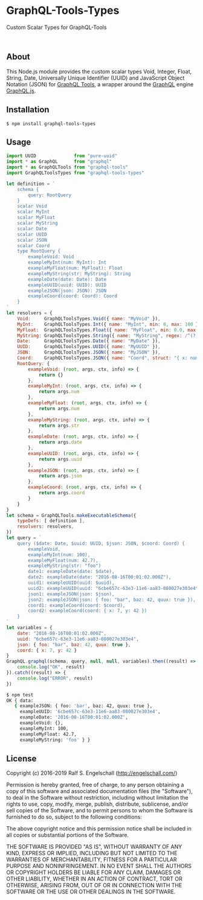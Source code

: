 
GraphQL-Tools-Types
===================

Custom Scalar Types for GraphQL-Tools

<p/>
<img src="https://nodei.co/npm/graphql-tools-types.png?downloads=true&stars=true" alt=""/>

<p/>
<img src="https://david-dm.org/rse/graphql-tools-types.png" alt=""/>

About
-----

This Node.js module provides the custom scalar types Void, Integer, Float,
String, Date, Universally Unique Identifier (UUID) and
JavaScript Object Notation (JSON) for
[GraphQL Tools](https://github.com/apollostack/graphql-tools),
a wrapper around the [GraphQL](http://graphql.org/) engine
[GraphQL.js](https://github.com/graphql/graphql-js).

Installation
------------

```shell
$ npm install graphql-tools-types
```

Usage
-----

```js
import UUID              from "pure-uuid"
import * as GraphQL      from "graphql"
import * as GraphQLTools from "graphql-tools"
import GraphQLToolsTypes from "graphql-tools-types"

let definition = `
    schema {
        query: RootQuery
    }
    scalar Void
    scalar MyInt
    scalar MyFloat
    scalar MyString
    scalar Date
    scalar UUID
    scalar JSON
    scalar Coord
    type RootQuery {
        exampleVoid: Void
        exampleMyInt(num: MyInt): Int
        exampleMyFloat(num: MyFloat): Float
        exampleMyString(str: MyString): String
        exampleDate(date: Date): Date
        exampleUUID(uuid: UUID): UUID
        exampleJSON(json: JSON): JSON
        exampleCoord(coord: Coord): Coord
    }
`
let resolvers = {
    Void:     GraphQLToolsTypes.Void({ name: "MyVoid" }),
    MyInt:    GraphQLToolsTypes.Int({ name: "MyInt", min: 0, max: 100 }),
    MyFloat:  GraphQLToolsTypes.Float({ name: "MyFloat", min: 0.0, max: 100.0 }),
    MyString: GraphQLToolsTypes.String({ name: "MyString", regex: /^(?:foo|bar|quux)$/ }),
    Date:     GraphQLToolsTypes.Date({ name: "MyDate" }),
    UUID:     GraphQLToolsTypes.UUID({ name: "MyUUID" }),
    JSON:     GraphQLToolsTypes.JSON({ name: "MyJSON" }),
    Coord:    GraphQLToolsTypes.JSON({ name: "Coord", struct: "{ x: number, y: number }" }),
    RootQuery: {
        exampleVoid: (root, args, ctx, info) => {
            return {}
        },
        exampleMyInt: (root, args, ctx, info) => {
            return args.num
        },
        exampleMyFloat: (root, args, ctx, info) => {
            return args.num
        },
        exampleMyString: (root, args, ctx, info) => {
            return args.str
        },
        exampleDate: (root, args, ctx, info) => {
            return args.date
        },
        exampleUUID: (root, args, ctx, info) => {
            return args.uuid
        },
        exampleJSON: (root, args, ctx, info) => {
            return args.json
        },
        exampleCoord: (root, args, ctx, info) => {
            return args.coord
        }
    }
}
let schema = GraphQLTools.makeExecutableSchema({
    typeDefs: [ definition ],
    resolvers: resolvers,
})
let query = `
    query ($date: Date, $uuid: UUID, $json: JSON, $coord: Coord) {
        exampleVoid,
        exampleMyInt(num: 100),
        exampleMyFloat(num: 42.7),
        exampleMyString(str: "foo")
        date1: exampleDate(date: $date),
        date2: exampleDate(date: "2016-08-16T00:01:02.000Z"),
        uuid1: exampleUUID(uuid: $uuid),
        uuid2: exampleUUID(uuid: "6cbe657c-63e3-11e6-aa83-080027e303e4"),
        json1: exampleJSON(json: $json),
        json2: exampleJSON(json: { foo: "bar", baz: 42, quux: true }),
        coord1: exampleCoord(coord: $coord),
        coord2: exampleCoord(coord: { x: 7, y: 42 })
    }
`
let variables = {
    date: "2016-08-16T00:01:02.000Z",
    uuid: "6cbe657c-63e3-11e6-aa83-080027e303e4",
    json: { foo: "bar", baz: 42, quux: true },
    coord: { x: 7, y: 42 }
}
GraphQL.graphql(schema, query, null, null, variables).then((result) => {
    console.log("OK", result)
}).catch((result) => {
    console.log("ERROR", result)
})
```

```sh
$ npm test
OK { data:
   { exampleJSON: { foo: 'bar', baz: 42, quux: true },
     exampleUUID: '6cbe657c-63e3-11e6-aa83-080027e303e4',
     exampleDate: '2016-08-16T00:01:02.000Z',
     exampleVoid: {},
     exampleMyInt: 100,
     exampleMyFloat: 42.7,
     exampleMyString: 'foo' } }
```

License
-------

Copyright (c) 2016-2019 Ralf S. Engelschall (http://engelschall.com/)

Permission is hereby granted, free of charge, to any person obtaining
a copy of this software and associated documentation files (the
"Software"), to deal in the Software without restriction, including
without limitation the rights to use, copy, modify, merge, publish,
distribute, sublicense, and/or sell copies of the Software, and to
permit persons to whom the Software is furnished to do so, subject to
the following conditions:

The above copyright notice and this permission notice shall be included
in all copies or substantial portions of the Software.

THE SOFTWARE IS PROVIDED "AS IS", WITHOUT WARRANTY OF ANY KIND,
EXPRESS OR IMPLIED, INCLUDING BUT NOT LIMITED TO THE WARRANTIES OF
MERCHANTABILITY, FITNESS FOR A PARTICULAR PURPOSE AND NONINFRINGEMENT.
IN NO EVENT SHALL THE AUTHORS OR COPYRIGHT HOLDERS BE LIABLE FOR ANY
CLAIM, DAMAGES OR OTHER LIABILITY, WHETHER IN AN ACTION OF CONTRACT,
TORT OR OTHERWISE, ARISING FROM, OUT OF OR IN CONNECTION WITH THE
SOFTWARE OR THE USE OR OTHER DEALINGS IN THE SOFTWARE.

